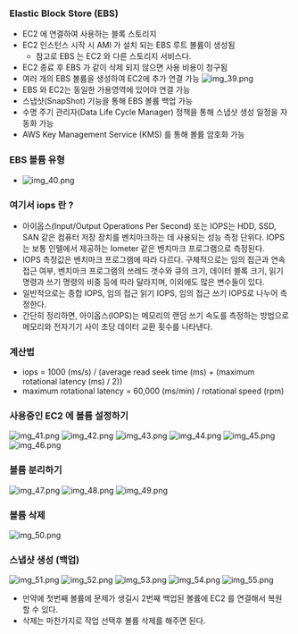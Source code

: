 ### Elastic Block Store (EBS)

- EC2 에 연결하여 사용하는 블록 스토리지
- EC2 인스턴스 시작 시 AMI 가 설치 되는 EBS 루트 볼륨이 생성됨
    - 참고로 EBS 는 EC2 와 다른 스토리지 서비스다.
- EC2 종료 후 EBS 가 같이 삭제 되지 않으면 사용 비용이 청구됨
- 여러 개의 EBS 볼륨을 생성하여 EC2에 추가 연결 가능
![img_39.png](img_39.png)
- EBS 와 EC2는 동일한 가용영역에 있어야 연결 가능
- 스냅샷(SnapShot) 기능을 통해 EBS 볼륨 백업 가능
- 수명 주기 관리자(Data Life Cycle Manager) 정책을 통해 스냅샷 생성 일정을 자동화 가능
- AWS Key Management Service (KMS) 를 통해 볼륨 암호화 가능

### EBS 볼륨 유형
- ![img_40.png](img_40.png)

### 여기서 iops 란 ? 
- 아이옵스(Input/Output Operations Per Second) 또는 IOPS는 HDD, SSD, SAN 같은 컴퓨터 저장 장치를 벤치마크하는 데 사용되는 성능 측정 단위다. IOPS는 보통 인텔에서 제공하는 Iometer 같은 벤치마크 프로그램으로 측정된다.
- IOPS 측정값은 벤치마크 프로그램에 따라 다르다. 구체적으로는 임의 접근과 연속 접근 여부, 벤치마크 프로그램의 쓰레드 갯수와 큐의 크기, 데이터 블록 크기, 읽기 명령과 쓰기 명령의 비중 등에 따라 달라지며, 이외에도 많은 변수들이 있다.
- 일반적으로는 종합 IOPS, 임의 접근 읽기 IOPS, 임의 접근 쓰기 IOPS로 나누어 측정한다.
- 간단히 정리하면, 아이옵스(IOPS)는 메모리의 랜덤 쓰기 속도를 측정하는 방법으로 메모리와 전자기기 사이 초당 데이터 교환 횟수를 나타낸다.

### 계산법
- iops = 1000 (ms/s) / (average read seek time (ms) + (maximum rotational latency (ms) / 2))
- maximum rotational latency = 60,000 (ms/min) / rotational speed (rpm)

### 사용중인 EC2 에 볼륨 설정하기
![img_41.png](img_41.png)
![img_42.png](img_42.png)
![img_43.png](img_43.png)
![img_44.png](img_44.png)
![img_45.png](img_45.png)
![img_46.png](img_46.png)

### 볼륨 분리하기
![img_47.png](img_47.png)
![img_48.png](img_48.png)
![img_49.png](img_49.png)

### 볼륨 삭제
![img_50.png](img_50.png)

### 스냅샷 생성 (백업)
![img_51.png](img_51.png)
![img_52.png](img_52.png)
![img_53.png](img_53.png)
![img_54.png](img_54.png)
![img_55.png](img_55.png)
- 만약에 첫번째 볼륨에 문제가 생길시 2번째 백업된 볼륨에 EC2 를 연결해서 복원 할 수 있다.
- 삭제는 마찬가지로 작업 선택후 볼륨 삭제를 해주면 된다.